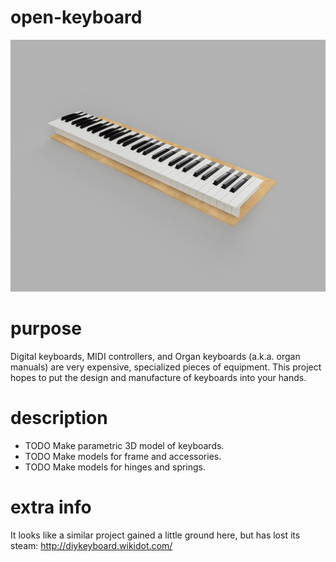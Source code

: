 # open-keyboard
![render of keyboard](https://raw.githubusercontent.com/t8rn8r/open-keyboard/main/images/68d89285-b6b4-4afe-86e8-19c1028b6e15.PNG)

# purpose
Digital keyboards, MIDI controllers, and Organ keyboards (a.k.a. organ manuals) are very expensive, specialized pieces of equipment. This project hopes to put the design and manufacture of keyboards into your hands.

# description
- TODO Make parametric 3D model of keyboards.
- TODO Make models for frame and accessories.
- TODO Make models for hinges and springs. 

# extra info
It looks like a similar project gained a little ground here, but has lost its steam: http://diykeyboard.wikidot.com/
